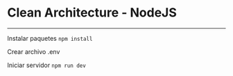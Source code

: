 # Clean Architecture - NodeJS

---
Instalar paquetes
`npm install`

Crear archivo .env

Iniciar servidor
`npm run dev`
